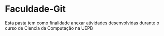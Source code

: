 # Faculdade-Git

Esta pasta tem como finalidade anexar atividades desenvolvidas durante o curso de Ciencia da Computação na UEPB
